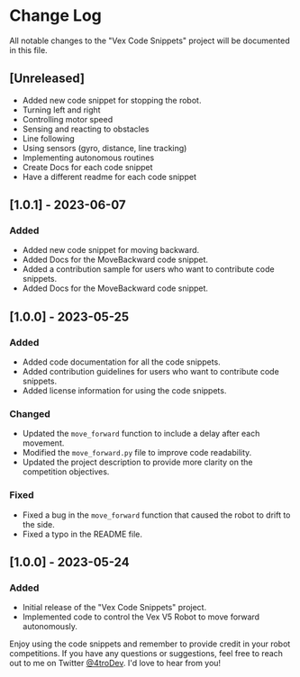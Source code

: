 # Change Log

All notable changes to the "Vex Code Snippets" project will be documented in this file.

## [Unreleased]
- Added new code snippet for stopping the robot.
- Turning left and right
- Controlling motor speed
- Sensing and reacting to obstacles
- Line following
- Using sensors (gyro, distance, line tracking)
- Implementing autonomous routines
- Create Docs for each code snippet
- Have a different readme for each code snippet

## [1.0.1] - 2023-06-07
### Added
- Added new code snippet for moving backward.
- Added Docs for the MoveBackward code snippet.
- Added a contribution sample for users who want to contribute code snippets.
- Added Docs for the MoveBackward code snippet.



## [1.0.0] - 2023-05-25
### Added


- Added code documentation for all the code snippets.
- Added contribution guidelines for users who want to contribute code snippets.
- Added license information for using the code snippets.

### Changed

- Updated the `move_forward` function to include a delay after each movement.
- Modified the `move_forward.py` file to improve code readability.
- Updated the project description to provide more clarity on the competition objectives.

### Fixed

- Fixed a bug in the `move_forward` function that caused the robot to drift to the side.
- Fixed a typo in the README file.

## [1.0.0] - 2023-05-24

### Added

- Initial release of the "Vex Code Snippets" project.
- Implemented code to control the Vex V5 Robot to move forward autonomously.

Enjoy using the code snippets and remember to provide credit in your robot competitions. If you have any questions or suggestions, feel free to reach out to me on Twitter [@4troDev](https://twitter.com/4troDev). I'd love to hear from you!